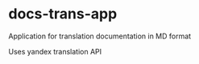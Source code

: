 # docs-trans-app
Application for translation documentation in MD format

Uses yandex translation API

